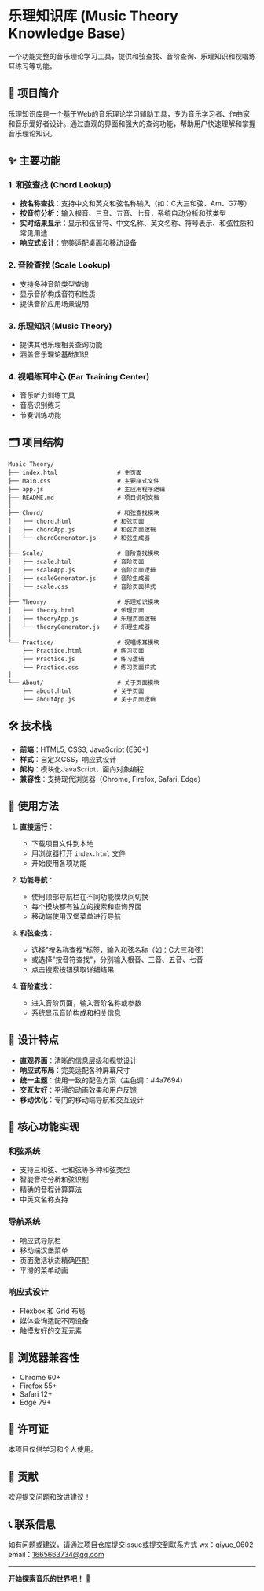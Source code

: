 # 乐理知识库 (Music Theory Knowledge Base)

一个功能完整的音乐理论学习工具，提供和弦查找、音阶查询、乐理知识和视唱练耳练习等功能。

## 🎵 项目简介

乐理知识库是一个基于Web的音乐理论学习辅助工具，专为音乐学习者、作曲家和音乐爱好者设计。通过直观的界面和强大的查询功能，帮助用户快速理解和掌握音乐理论知识。

## ✨ 主要功能

### 1. 和弦查找 (Chord Lookup)
- **按名称查找**：支持中文和英文和弦名称输入（如：C大三和弦、Am、G7等）
- **按音符分析**：输入根音、三音、五音、七音，系统自动分析和弦类型
- **实时结果显示**：显示和弦音符、中文名称、英文名称、符号表示、和弦性质和常见用途
- **响应式设计**：完美适配桌面和移动设备

### 2. 音阶查找 (Scale Lookup)
- 支持多种音阶类型查询
- 显示音阶构成音符和性质
- 提供音阶应用场景说明

### 3. 乐理知识 (Music Theory)
- 提供其他乐理相关查询功能
- 涵盖音乐理论基础知识

### 4. 视唱练耳中心 (Ear Training Center)
- 音乐听力训练工具
- 音高识别练习
- 节奏训练功能

## 🗂️ 项目结构

```
Music Theory/
├── index.html                 # 主页面
├── Main.css                   # 主要样式文件
├── app.js                     # 主应用程序逻辑
├── README.md                  # 项目说明文档
│
├── Chord/                     # 和弦查找模块
│   ├── chord.html            # 和弦页面
│   ├── chordApp.js           # 和弦页面逻辑
│   └── chordGenerator.js     # 和弦生成器
│
├── Scale/                     # 音阶查找模块
│   ├── scale.html            # 音阶页面
│   ├── scaleApp.js           # 音阶页面逻辑
│   ├── scaleGenerator.js     # 音阶生成器
│   └── scale.css             # 音阶页面样式
│
├── Theory/                    # 乐理知识模块
│   ├── theory.html           # 乐理页面
│   ├── theoryApp.js          # 乐理页面逻辑
│   └── theoryGenerator.js    # 乐理生成器
│
└── Practice/                  # 视唱练耳模块
    ├── Practice.html         # 练习页面
    ├── Practice.js           # 练习逻辑
    └── Practice.css          # 练习页面样式
│
└── About/                     # 关于页面模块
    ├── about.html            # 关于页面
    └── aboutApp.js           # 关于页面逻辑
```

## 🛠️ 技术栈

- **前端**：HTML5, CSS3, JavaScript (ES6+)
- **样式**：自定义CSS，响应式设计
- **架构**：模块化JavaScript，面向对象编程
- **兼容性**：支持现代浏览器（Chrome, Firefox, Safari, Edge）

## 🚀 使用方法

1. **直接运行**：
   - 下载项目文件到本地
   - 用浏览器打开 `index.html` 文件
   - 开始使用各项功能

2. **功能导航**：
   - 使用顶部导航栏在不同功能模块间切换
   - 每个模块都有独立的搜索和查询界面
   - 移动端使用汉堡菜单进行导航

3. **和弦查找**：
   - 选择"按名称查找"标签，输入和弦名称（如：C大三和弦）
   - 或选择"按音符查找"，分别输入根音、三音、五音、七音
   - 点击搜索按钮获取详细结果

4. **音阶查找**：
   - 进入音阶页面，输入音阶名称或参数
   - 系统显示音阶构成和相关信息

## 🎨 设计特点

- **直观界面**：清晰的信息层级和视觉设计
- **响应式布局**：完美适配各种屏幕尺寸
- **统一主题**：使用一致的配色方案（主色调：#4a7694）
- **交互友好**：平滑的动画效果和用户反馈
- **移动优化**：专门的移动端导航和交互设计

## 🔧 核心功能实现

### 和弦系统
- 支持三和弦、七和弦等多种和弦类型
- 智能音符分析和弦识别
- 精确的音程计算算法
- 中英文名称支持

### 导航系统
- 响应式导航栏
- 移动端汉堡菜单
- 页面激活状态精确匹配
- 平滑的菜单动画

### 响应式设计
- Flexbox 和 Grid 布局
- 媒体查询适配不同设备
- 触摸友好的交互元素

## 📱 浏览器兼容性

- Chrome 60+
- Firefox 55+
- Safari 12+
- Edge 79+

## 📄 许可证

本项目仅供学习和个人使用。

## 🤝 贡献

欢迎提交问题和改进建议！

## 📞 联系信息

如有问题或建议，请通过项目仓库提交Issue或提交到联系方式
wx：qiyue_0602
email：1665663734@qq.com

---

**开始探索音乐的世界吧！** 🎼
